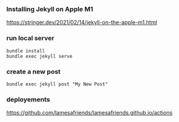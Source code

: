 ### Installing Jekyll on Apple M1

https://stringer.dev/2021/02/14/jekyll-on-the-apple-m1.html

### run local server

```
bundle install
bundle exec jekyll serve
```

### create a new post

```
bundle exec jekyll post "My New Post"
```

### deployements

https://github.com/lamesafriends/lamesafriends.github.io/actions